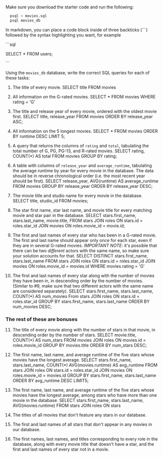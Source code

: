 Make sure you download the starter code and run the following:

```sh
  psql < movies.sql
  psql movies_db
```

In markdown, you can place a code block inside of three backticks (```) followed by the syntax highlighting you want, for example

\```sql

SELECT \* FROM users;

\```

Using the `movies_db` database, write the correct SQL queries for each of these tasks:

1.  The title of every movie.
    SELECT title FROM movies

2.  All information on the G-rated movies.
    SELECT * FROM movies WHERE rating = 'G'

3.  The title and release year of every movie, ordered with the
    oldest movie first.
    SELECT title, release_year FROM movies ORDER BY release_year ASC;

4.  All information on the 5 longest movies.
    SELECT * FROM movies ORDER BY runtime DESC LIMIT 5;

5.  A query that returns the columns of `rating` and `total`, tabulating the
    total number of G, PG, PG-13, and R-rated movies.
    SELECT rating, COUNT(*) AS total FROM movies GROUP BY rating;


6.  A table with columns of `release_year` and `average_runtime`,
    tabulating the average runtime by year for every movie in the database. The data should be in reverse chronological order (i.e. the most recent year should be first).
    SELECT release_year, AVG(runtime) AS average_runtime FROM movies GROUP BY release_year ORDER BY release_year DESC;

7.  The movie title and studio name for every movie in the
    database.
    SELECT title, studio_id FROM movies;

8.  The star first name, star last name, and movie title for every
    matching movie and star pair in the database.
    SELECT stars.first_name, stars.last_name, movie.title, FROM stars JOIN roles ON stars.id = roles.star_id
    JOIN movies ON roles.movie_id = movie.id;

9.  The first and last names of every star who has been in a G-rated movie. The first and last name should appear only once for each star, even if they are in several G-rated movies. *IMPORTANT NOTE*: it's possible that there can be two *different* actors with the same name, so make sure your solution accounts for that.
    SELECT DISTINCT stars.first_name, stars.last_name FROM stars JOIN roles ON stars.id = roles.star_id
    JOIN movies ON roles.movie_id = movies.id WHERE movies.rating = 'G'

10. The first and last names of every star along with the number
    of movies they have been in, in descending order by the number of movies. (Similar to #9, make sure
    that two different actors with the same name are considered separately).
    SELECT stars.first_name, stars.last_name, COUNT(*) AS num_movies From stars JOIN roles ON stars.id = roles.star_id
    GROUP BY stars.first_name, stars.last_name ORDER BY num_movies DESC;

### The rest of these are bonuses

11. The title of every movie along with the number of stars in
    that movie, in descending order by the number of stars.
    SELECT  movie.title, COUNT(*) AS num_stars FROM movies JOIN roles ON movies.id =
    roles.movie_id GROUP BY movies.title ORDER BY num_stars DESC;

12. The first name, last name, and average runtime of the five
    stars whose movies have the longest average.
    SELECT stars.first_name, stars.last_name, COUNT(*) AVG(movies.runtime) AS avg_runtime
    FROM stars JOIN roles ON stars.id = roles.star_id JOIN movies ON roles.movie_id = movies.id
    GROUP BY stars.first_name, stars.last_name ORDER BY avg_runtime DESC
    LIMIT5;

13. The first name, last name, and average runtime of the five
    stars whose movies have the longest average, among stars who have more than one movie in the database.
    SELECT stars.first_name, stars.last_name, AVG(movies.runtime) FROM
    stars JOIN roles ON stars

14. The titles of all movies that don't feature any stars in our
    database.

15. The first and last names of all stars that don't appear in any movies in our database.

16. The first names, last names, and titles corresponding to every
    role in the database, along with every movie title that doesn't have a star, and the first and last names of every star not in a movie.
